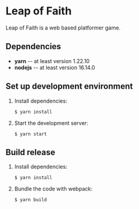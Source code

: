 # Leap of Faith

Leap of Faith is a web based platformer game.

## Dependencies

*   **yarn** -- at least version 1.22.10
*   **nodejs** -- at least version 16.14.0

## Set up development environment

1.  Install dependencies:

    ```
    $ yarn install
    ```

2.  Start the development server:

    ```
    $ yarn start
    ```

## Build release

1.  Install dependencies:


    ```
    $ yarn install
    ```

2.  Bundle the code with webpack:

    ```
    $ yarn build
    ```
